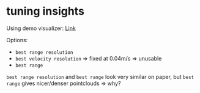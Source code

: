# tuning insights

Using demo visualizer: [Link](https://dev.ti.com/gallery/view/mmwave/mmWave_Demo_Visualizer)

Options: 

* `best range resolution`
* `best velocity resolution` => fixed at 0.04m/s => unusable
* `best range`

`best range resolution` and `best range` look very similar on paper, but `best range` gives nicer/denser pointclouds => why?